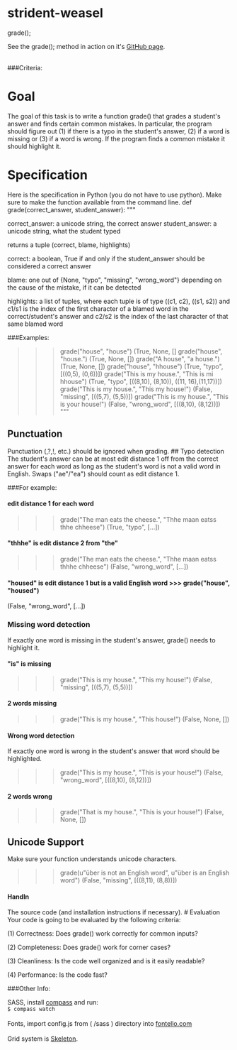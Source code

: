 # strident-weasel
grade();

See the grade(); method in action on it's <a href="http://amabes.github.io/strident-weasel" target="_blank">GitHub page</a>.
<br>
<br>

###Criteria:

# Goal

The goal of this task is to write a function grade() that grades a student's answer and finds certain common mistakes. In particular, the program should figure out (1) if there is a typo in the student's answer, (2) if a word is
missing or (3) if a word is wrong. If the program finds a common mistake it should highlight it.

# Specification

Here is the specification in Python (you do not have to use python). Make sure to make the function available from the command line.
def grade(correct_answer, student_answer): """

correct_answer: a unicode string, the correct answer
student_answer: a unicode string, what the student typed

returns a tuple (correct, blame, highlights)

correct: a boolean, True if and only if the student_answer should be considered a correct answer

blame: one out of {None, "typo", "missing", "wrong_word"} depending on the cause of the mistake, if it can be detected

highlights: a list of tuples, where each tuple is of type ((c1, c2), ((s1, s2)) and c1/s1 is the index of the first character of a blamed word in the correct/student's answer and c2/s2 is the index of the last character of that same blamed word

###Examples:

>>> grade("house", "house") (True, None, []
>>> grade("house", "house.") (True, None, [])
>>> grade("A house", "a house.") (True, None, [])
>>> grade("house", "hhouse") (True, "typo", [((0,5), (0,6))])
>>> grade("This is my house.", "This is mi hhouse") (True, "typo", [((8,10), (8,10)), ((11, 16),(11,17))])
>>> grade("This is my house.", "This my house!") (False, "missing", [((5,7), (5,5))])
>>> grade("This is my house.", "This is your house!") (False, "wrong_word", [((8,10), (8,12))])
"""

## Punctuation

Punctuation (,?,!, etc.) should be ignored when grading. ## Typo detection
The student's answer can be at most edit distance 1 off from the correct
answer for each word as long as the student's word is not a valid word in English. Swaps ("ae"/"ea") should count as edit distance 1.

###For example:

#### edit distance 1 for each word
>>> grade("The man eats the cheese.", "Thhe maan eatss thhe chheese") (True, "typo", [...])

#### "thhhe" is edit distance 2 from "the"
>>> grade("The man eats the cheese.", "Thhe maan eatss thhhe chheese") (False, "wrong_word", [...])

#### "housed" is edit distance 1 but is a valid English word >>> grade("house", "housed")
(False, "wrong_word", [...])

### Missing word detection
If exactly one word is missing in the student's answer, grade() needs to highlight it.

#### "is" is missing
>>> grade("This is my house.", "This my house!") (False, "missing", [((5,7), (5,5))])

#### 2 words missing
>>> grade("This is my house.", "This house!") (False, None, [])

#### Wrong word detection
If exactly one word is wrong in the student's answer that word should be highlighted.
>>> grade("This is my house.", "This is your house!") (False, "wrong_word", [((8,10), (8,12))])

#### 2 words wrong
>>> grade("That is my house.", "This is your house!") (False, None, [])

## Unicode Support
Make sure your function understands unicode characters.
>>> grade(u"über is not an English word", u"über is an English word") (False, "missing", [((8,11), (8,8))])

#### Hand­In

The source code (and installation instructions if necessary). # Evaluation
Your code is going to be evaluated by the following criteria:

 (1) Correctness:
Does grade() work correctly for common inputs?

 (2) Completeness:
Does grade() work for corner cases?

 (3) Cleanliness:
Is the code well organized and is it easily readable?

 (4) Performance:
Is the code fast?


###Other Info:

SASS, install <a href="http://compass-style.org/install/" target="_blank">compass</a> and run:
<br>
<code>$ compass watch</code>
<br>
<br>
Fonts, import config.js from ( /sass ) directory into <a href="http://fontello.com" target="_blank">fontello.com</a>
<br>
<br>
Grid system is <a href="http://getskeleton.com/" target="_blank">Skeleton</a>.
